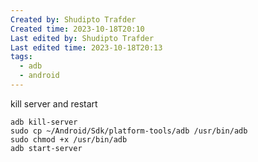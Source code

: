 ```yaml
---
Created by: Shudipto Trafder
Created time: 2023-10-18T20:10
Last edited by: Shudipto Trafder
Last edited time: 2023-10-18T20:13
tags:
  - adb
  - android
---
```

kill server and restart

```Plain
adb kill-server
sudo cp ~/Android/Sdk/platform-tools/adb /usr/bin/adb
sudo chmod +x /usr/bin/adb
adb start-server
```